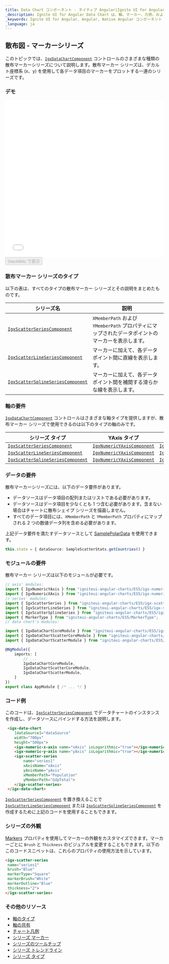 ```yaml
---
title: Data Chart コンポーネント - ネイティブ Angular|Ignite UI for Angular
_description: Ignite UI for Angular Data Chart は、軸、マーカー、凡例、および注釈レイヤーのモジュール設計を提供するチャート コンポーネントです。チャート機能は、複合チャート ビューを作成するために同じチャート領域でのビジュアル要素の複数のインスタンスを利用できます。
_keywords: Ignite UI for Angular, Angular, Native Angular コンポーネント スイート, Native Angular コントロール, ネイティブ Angular コンポーネント, ネイティブ Angular コンポーネント ライブラリ, Angular チャート, Angular チャート コントロール, Angular チャート例, Angular チャート コンポーネント, Angular データ チャート
_language: ja
---
```


## 散布図 - マーカーシリーズ

このトピックでは、[`IgxDataChartComponent`](/products/ignite-ui-angular/api/docs/typescript/latest/classes/igxdatachartcomponent.html) コントロールのさまざまな種類の散布マーカーシリーズについて説明します。散布マーカー シリーズは、デカルト座標系 (x、y) を使用して各データ項目のマーカーをプロットする一連のシリーズです。

### デモ

<div class="sample-container loading" style="height: 500px">
    <iframe id="data-chart-type-scatter-series-iframe" src='{environment:dvDemosBaseUrl}/charts/data-chart-type-scatter-series' width="100%" height="100%" seamless frameBorder="0" onload="onXPlatSampleIframeContentLoaded(this);"></iframe>
</div>
<div>
    <button data-localize="stackblitz" disabled class="stackblitz-btn" data-iframe-id="data-chart-type-scatter-series-iframe" data-demos-base-url="{environment:dvDemosBaseUrl}">StackBlitz で表示
    </button>
</div>

<div class="divider--half"></div>

### 散布マーカー シリーズのタイプ

以下の表は、すべてのタイプの散布マーカー シリーズとその説明をまとめたものです。

| シリーズ名                                                                                                                                    | 説明                                                              |
| ---------------------------------------------------------------------------------------------------------------------------------------- | --------------------------------------------------------------- |
| [`IgxScatterSeriesComponent`](/products/ignite-ui-angular/api/docs/typescript/latest/classes/igxscatterseriescomponent.html)             | `XMemberPath` および `YMemberPath` プロパティにマップされたデータポイントのマーカーを表示します。 |
| [`IgxScatterLineSeriesComponent`](/products/ignite-ui-angular/api/docs/typescript/latest/classes/igxscatterlineseriescomponent.html)     | マーカーに加えて、各データ ポイント間に直線を表示します。                                   |
| [`IgxScatterSplineSeriesComponent`](/products/ignite-ui-angular/api/docs/typescript/latest/classes/igxscattersplineseriescomponent.html) | マーカーに加えて、各データ ポイント間を補間する滑らかな線を表示します。                            |

### 軸の要件

[`IgxDataChartComponent`](/products/ignite-ui-angular/api/docs/typescript/latest/classes/igxdatachartcomponent.html) コントロールはさまざまな軸タイプを提供しますが、散布マーカー シリーズで使用できるのは以下のタイプの軸のみです。

| シリーズ タイプ                                                                                                                                 | YAxis タイプ                                                                                                                  | XAxis タイプ                                                                                                                  |
| ---------------------------------------------------------------------------------------------------------------------------------------- | -------------------------------------------------------------------------------------------------------------------------- | -------------------------------------------------------------------------------------------------------------------------- |
| [`IgxScatterSeriesComponent`](/products/ignite-ui-angular/api/docs/typescript/latest/classes/igxscatterseriescomponent.html)             | [`IgxNumericYAxisComponent`](/products/ignite-ui-angular/api/docs/typescript/latest/classes/igxnumericyaxiscomponent.html) | [`IgxNumericXAxisComponent`](/products/ignite-ui-angular/api/docs/typescript/latest/classes/igxnumericxaxiscomponent.html) |
| [`IgxScatterLineSeriesComponent`](/products/ignite-ui-angular/api/docs/typescript/latest/classes/igxscatterlineseriescomponent.html)     | [`IgxNumericYAxisComponent`](/products/ignite-ui-angular/api/docs/typescript/latest/classes/igxnumericyaxiscomponent.html) | [`IgxNumericXAxisComponent`](/products/ignite-ui-angular/api/docs/typescript/latest/classes/igxnumericxaxiscomponent.html) |
| [`IgxScatterSplineSeriesComponent`](/products/ignite-ui-angular/api/docs/typescript/latest/classes/igxscattersplineseriescomponent.html) | [`IgxNumericYAxisComponent`](/products/ignite-ui-angular/api/docs/typescript/latest/classes/igxnumericyaxiscomponent.html) | [`IgxNumericXAxisComponent`](/products/ignite-ui-angular/api/docs/typescript/latest/classes/igxnumericxaxiscomponent.html) |

### データの要件

散布マーカーシリーズには、以下のデータ要件があります。

-   データソースはデータ項目の配列またはリストである必要があります。
-   データソースはデータ項目を少なくとも 1 つ含む必要があります。含まない場合はチャートに散布シェイプ シリーズを描画しません。
-   すべてのデータ項目には、`XMemberPath` と `YMemberPath`  プロパティにマップされる 2 つの数値データ列を含める必要があります。

上記データ要件を満たすデータソースとして [SamplePolarData](data-chart-data-sources-stats.md) を使用できます。

```ts
this.state = { dataSource: SampleScatterStats.getCountries() }
```

### モジュールの要件

散布マーカー シリーズは以下のモジュールが必要です。

```ts
// axis' modules:
import { IgxNumericYAxis } from "igniteui-angular-charts/ES5/igx-numeric-y-axis";
import { IgxNumericXAxis } from "igniteui-angular-charts/ES5/igx-numeric-x-axis";
// series' modules:
import { IgxScatterSeries } from "igniteui-angular-charts/ES5/igx-scatter-series";
import { IgxScatterLineSeries } from "igniteui-angular-charts/ES5/igx-scatter-line-series";
import { IgxScatterSplineSeries } from "igniteui-angular-charts/ES5/igx-scatter-spline-series";
import { MarkerType } from "igniteui-angular-charts/ES5/MarkerType";
// data chart's modules:

import { IgxDataChartCoreModule } from "igniteui-angular-charts/ES5/igx-data-chart-core-module";
import { IgxDataChartScatterCoreModule } from "igniteui-angular-charts/ES5/igx-data-chart-scatter-core-module";
import { IgxDataChartScatterModule } from "igniteui-angular-charts/ES5/igx-data-chart-scatter-module";

@NgModule({
    imports: [
        // ...
        IgxDataChartCoreModule,
        IgxDataChartScatterCoreModule,
        IgxDataChartScatterModule,
    ]
})
export class AppModule { /* ... */ }
```

### コード例

このコードは、[`IgxScatterSeriesComponent`](/products/ignite-ui-angular/api/docs/typescript/latest/classes/igxscatterseriescomponent.html) でデータチャートのインスタンスを作成し、データソースにバインドする方法を説明します。

```html
 <igx-data-chart
    [dataSource]="dataSource"
    width="700px"
    height="500px">
    <igx-numeric-x-axis name="xAxis" isLogarithmic="true"></igx-numeric-x-axis>
    <igx-numeric-y-axis name="yAxis" isLogarithmic="true"></igx-numeric-y-axis>
    <igx-scatter-series
        name="series1"
        xAxisName="xAxis"
        yAxisName="yAxis"
        xMemberPath="Population"
        yMemberPath="GdpTotal">
    </igx-scatter-series>
 </igx-data-chart>
```

[`IgxScatterSeriesComponent`](/products/ignite-ui-angular/api/docs/typescript/latest/classes/igxscatterseriescomponent.html) を置き換えることで [`IgxScatterLineSeriesComponent`](/products/ignite-ui-angular/api/docs/typescript/latest/classes/igxscatterlineseriescomponent.html) または [`IgxScatterSplineSeriesComponent`](/products/ignite-ui-angular/api/docs/typescript/latest/classes/igxscattersplineseriescomponent.html) を作成するために上記のコードを使用することもできます。

### シリーズの外観

[Markers](data-chart-series-markers.md) プロパティを使用してマーカーの外観をカスタマイズできます。マーカーごとに `Brush` と `Thickness` のビジュアルを変更することもできます。以下のこのコードスニペットは、これらのプロパティの使用方法を示しています。

```html
<igx-scatter-series
 name="series1"
 brush="Blue"
 markerType="Square"
 markerBrush="White"
 markerOutline="Blue"
 thickness="2">
</igx-scatter-series>
```

### その他のリソース

-   [軸のタイプ](data-chart-axis-types.md)
-   [軸の共有](data-chart-axis-sharing.md)
-   [チャート凡例](data-chart-legends.md)
-   [シリーズ マーカー](data-chart-series-markers.md)
-   [シリーズのツールチップ](data-chart-series-tooltips.md)
-   [シリーズ トレンドライン](data-chart-series-trendlines.md)
-   [シリーズ タイプ](data-chart-series-types.md)
